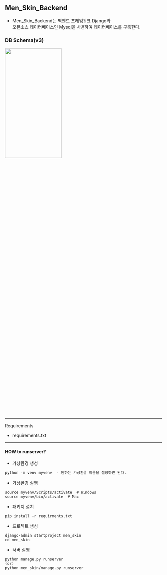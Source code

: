 ## Men_Skin_Backend
- Men_Skin_Backend는 백엔드 프레임워크 Django와 <br>
  오픈소스 데이터베이스인 Mysql을 사용하여 데이터베이스를 구축한다.

### DB Schema(v3)
<img src= "https://user-images.githubusercontent.com/79985009/127145832-32347d1e-4d01-4dfa-abdb-1f4e67c4eaa0.png" width="60%" height="30%">

---
Requirements
- requirements.txt
---
#### HOW to runserver?
- 가상환경 생성
```python
python -m venv myvenv  - 원하는 가상환경 이름을 설정하면 된다.
```

- 가상환경 실행
```shell
source myvenv/Scripts/activate  # Windows
source myvenv/bin/activate  # Mac
```

- 패키지 설치
```pip
pip install -r requirments.txt
```

- 프로젝트 생성
~~~
django-admin startproject men_skin
cd men_skin
~~~

- 서버 실행
~~~
python manage.py runserver
(or)
python men_skin/manage.py runserver
~~~



